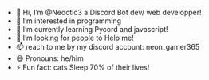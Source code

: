 - 👋 Hi, I’m @Neootic3 a Discord Bot dev/ web developper!
- 👀 I’m interested in programming
- 🌱 I’m currently learning Pycord and javascript!
- 💞️ I’m looking for people to Help me!
- 📫 reach to me by my discord account: neon_gamer365
- 😄 Pronouns: he/him
- ⚡ Fun fact: cats Sleep 70% of their lives!
